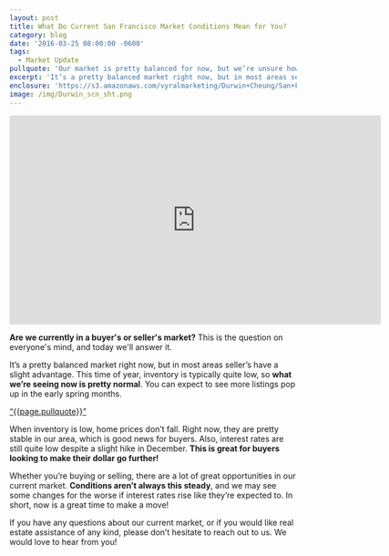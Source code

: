 ```yaml
---
layout: post
title: What Do Current San Francisco Market Conditions Mean for You?
category: blog
date: '2016-03-25 08:00:00 -0600'
tags:
  - Market Update
pullquote: 'Our market is pretty balanced for now, but we’re unsure how much longer it will last.'
excerpt: 'It’s a pretty balanced market right now, but in most areas seller’s have a slight advantage.This time of year, inventory is typically quite low, so what we’re seeing now is pretty normal. You can expect to see more listings pop up in the early spring months.'
enclosure: 'https://s3.amazonaws.com/vyralmarketing/Durwin+Cheung/San+Francisco+Real+Estate+Agent+The+State+of+the+San+Francisco+Mark.mp4'
image: /img/Durwin_scn_sht.png
---
```



<iframe id="video" width="652" height="367" src="https://www.youtube.com/embed/UsFNJnfG2xw" frameborder="0" allowfullscreen=""></iframe>

**Are we currently in a buyer's or seller's market?** This is the question on everyone's mind, and today we'll answer it.

It’s a pretty balanced market right now, but in most areas seller’s have a slight advantage. This time of year, inventory is typically quite low, so **what we’re seeing now is pretty normal**. You can expect to see more listings pop up in the early spring months.

<a href="https://twitter.com/home/?status={{page.pullquote}}%20{{site.url}}{{page.url}}%20via%40{{site.data.settings.socials.twitter | remove: 'https://twitter.com/'}}" target="_blank" class="pullquote" title="tweet this!">&#8220;{{page.pullquote}}&#8221;</a>

When inventory is low, home prices don’t fall. Right now, they are pretty stable in our area, which is good news for buyers. Also, interest rates are still quite low despite a slight hike in December. **This is great for buyers looking to make their dollar go further!**

Whether you’re buying or selling, there are a lot of great opportunities in our current market. **Conditions aren’t always this steady**, and we may see some changes for the worse if interest rates rise like they’re expected to. In short, now is a great time to make a move!

If you have any questions about our current market, or if you would like real estate assistance of any kind, please don’t hesitate to reach out to us. We would love to hear from you!

